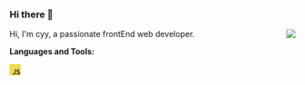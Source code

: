 ### Hi there 👋
<img align="right" src="https://github-readme-stats.vercel.app/api?username=cyyjs&show_icons=true&hide_title=true&theme=radical" />

Hi, I'm cyy, a passionate  frontEnd web developer.

**Languages and Tools:**

<img height="20" src="./assets/javascript.jpeg">

<!--img align="right" src="https://github-readme-stats.vercel.app/api/top-langs/?username=cyyjs&layout=compact&theme=radical" /-->

